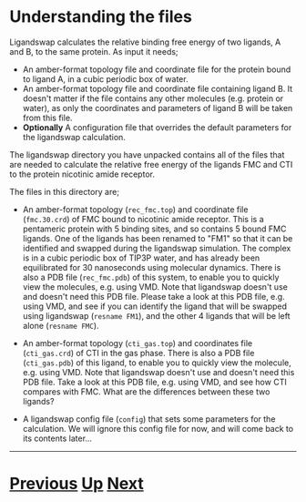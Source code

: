 # Understanding the files

Ligandswap calculates the relative binding free energy of two ligands, A and B, to the same protein. As input it needs;

* An amber-format topology file and coordinate file for the protein bound to ligand A, in a cubic periodic box of water.
* An amber-format topology file and coordinate file containing ligand B. It doesn't matter if the file contains any other molecules (e.g. protein or water), as only the coordinates and parameters of ligand B will be taken from this file.
* **Optionally** A configuration file that overrides the default parameters for the ligandswap calculation.

The ligandswap directory you have unpacked contains all of the files that are needed to calculate the relative free energy of the ligands FMC and CTI to the protein nicotinic amide receptor.

The files in this directory are;

* An amber-format topology (`rec_fmc.top`) and coordinate file (`fmc.30.crd`) of FMC bound to nicotinic amide receptor. This is a pentameric protein with 5 binding sites, and so contains 5 bound FMC ligands. One of the ligands has been renamed to "FM1" so that it can be identified and swapped during the ligandswap simulation. The complex is in a cubic periodic box of TIP3P water, and has already been equilibrated for 30 nanoseconds using molecular dynamics. There is also a PDB file (`rec_fmc.pdb`) of this system, to enable you to quickly view the molecules, e.g. using VMD. Note that ligandswap doesn't use and doesn't need this PDB file. Please take a look at this PDB file, e.g. using VMD, and see if you can identify the ligand that will be swapped using ligandswap (`resname FM1`), and the other 4 ligands that will be left alone (`resname FMC`).

* An amber-format topology (`cti_gas.top`) and coordinates file (`cti_gas.crd`) of CTI in the gas phase. There is also a PDB file (`cti_gas.pdb`) of this ligand, to enable you to quickly view the molecule, e.g. using VMD. Note that ligandswap doesn't use and doesn't need this PDB file. Take a look at this PDB file, e.g. using VMD, and see how CTI compares with FMC. What are the differences between these two ligands?

* A ligandswap config file (`config`) that sets some parameters for the calculation. We will ignore this config file for now, and will come back to its contents later...

***

# [Previous](getting_started.md) [Up](README.md) [Next](running.md)
